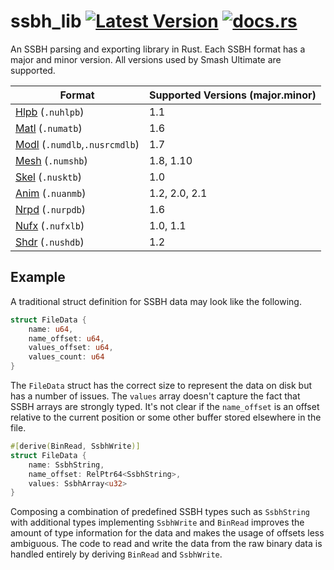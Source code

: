 # ssbh_lib [![Latest Version](https://img.shields.io/crates/v/ssbh_lib.svg)](https://crates.io/crates/ssbh_lib) [![docs.rs](https://docs.rs/ssbh_lib/badge.svg)](https://docs.rs/ssbh_lib)  
An SSBH parsing and exporting library in Rust. Each SSBH format has a major and minor version. All versions used by Smash Ultimate are supported.  

| Format | Supported Versions (major.minor) |
| --- | --- |
| [Hlpb](https://github.com/ultimate-research/ssbh_lib/blob/master/ssbh_lib/src/formats/hlpb.rs) (`.nuhlpb`) | 1.1 |
| [Matl](https://github.com/ultimate-research/ssbh_lib/blob/master/ssbh_lib/src/formats/matl.rs) (`.numatb`) | 1.6 |
| [Modl](https://github.com/ultimate-research/ssbh_lib/blob/master/ssbh_lib/src/formats/modl.rs) (`.numdlb`,`.nusrcmdlb`) | 1.7 |
| [Mesh](https://github.com/ultimate-research/ssbh_lib/blob/master/ssbh_lib/src/formats/mesh.rs) (`.numshb`) | 1.8, 1.10 |
| [Skel](https://github.com/ultimate-research/ssbh_lib/blob/master/ssbh_lib/src/formats/skel.rs) (`.nusktb`) | 1.0 |
| [Anim](https://github.com/ultimate-research/ssbh_lib/blob/master/ssbh_lib/src/formats/anim.rs) (`.nuanmb`) | 1.2, 2.0, 2.1 |
| [Nrpd](https://github.com/ultimate-research/ssbh_lib/blob/master/ssbh_lib/src/formats/nrpd.rs) (`.nurpdb`) | 1.6 |
| [Nufx](https://github.com/ultimate-research/ssbh_lib/blob/master/ssbh_lib/src/formats/nufx.rs) (`.nufxlb`) | 1.0, 1.1 |
| [Shdr](https://github.com/ultimate-research/ssbh_lib/blob/master/ssbh_lib/src/formats/shdr.rs) (`.nushdb`) | 1.2 |


## Example
A traditional struct definition for SSBH data may look like the following.
```rust
struct FileData {
    name: u64,
    name_offset: u64,
    values_offset: u64,
    values_count: u64
}
```
The `FileData` struct has the correct size to represent the data on disk but has a number of issues.
The `values` array doesn't capture the fact that SSBH arrays are strongly typed.
It's not clear if the `name_offset` is an offset relative to the current position or some other buffer stored elsewhere in the file.

```rust
#[derive(BinRead, SsbhWrite)]
struct FileData {
    name: SsbhString,
    name_offset: RelPtr64<SsbhString>,
    values: SsbhArray<u32>    
}
```
Composing a combination of predefined SSBH types such as `SsbhString` with additional types implementing `SsbhWrite` and `BinRead` improves the amount of type information for the data and makes the usage of offsets less ambiguous. The code to read and write the data from the raw binary data is handled entirely by deriving `BinRead` and `SsbhWrite`.

